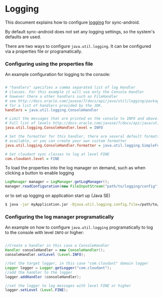 Logging
=====

This document explains how to configure [logging](http://docs.oracle.com/javase/7/docs/api/java/util/logging/package-summary.html) for sync-android.

By default sync-android does not set any logging settings, so the system's defaults are used.

There are two ways to configure `java.util.logging`. It can be configured via a properties file or programatically. 

### Configuring using the properties file

An example configuration for logging to the console:

```ini

# "handlers" specifies a comma separated list of log Handler 
# classes. For this example it will use only the Console Handler
# however there a other handlers such as FileHandler 
# see http://docs.oracle.com/javase/7/docs/api/java/util/logging/package-summary.html
# for a list of handlers provided by the JDK.
handlers = java.util.logging.ConsoleHandler

# Limit the messages that are printed on the console to INFO and above.
# Full list of levels http://docs.oracle.com/javase/7/docs/api/java/util/logging/Level.html
java.util.logging.ConsoleHandler.level = INFO

# Set the formatter for this handler, there are several default formatters 
# available, or you can create your own custom formatter
java.util.logging.ConsoleHandler.formatter = java.util.logging.SimpleFormatter

# Set cloudant sync classes to log at level FINE
com.cloudant.level = FINE

```

To load the properties into the log manager on demand, such as when clicking a button to enable logging

```java
LogManager manager = LogManager.getLogManager();
manager.readConfiguration(new FileInputStream("path/to/logging/config");
```
or to set up logging on application start up (Java SE)

```bash
$ java -jar myApplication.jar -Djava.util.logging.config.file=/path/to/logging/config
```

### Configuring the log manager programatically

An example on how to configure `java.util.logging` programatically to log to the console with level `INFO` or higher:

```java

//Create a handler in this case a ConsoleHandler
Handler consoleHandler = new ConsoleHandler();
consoleHandler.setLevel (Level.INFO);

//Get the target logger, in this case "com.cloudant" domain logger
Logger logger = Logger.getLogger("com.cloudant");
//add the handler to the logger
logger.addHandler (consoleHandler);

//set the logger to log messages with level FINE or higher
logger.setLevel (Level.FINE);
```
